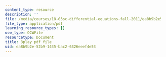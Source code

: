 ```yaml
---
content_type: resource
description: ''
file: /media/courses/18-03sc-differential-equations-fall-2011/ea8b9b2e52b91435bac26326eeef4e53_tVzaX9u6YAE.pdf
file_type: application/pdf
learning_resource_types: []
ocw_type: OCWFile
resourcetype: Document
title: 3play pdf file
uid: ea8b9b2e-52b9-1435-bac2-6326eeef4e53
---
```

